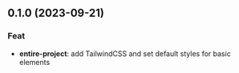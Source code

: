 ## 0.1.0 (2023-09-21)

### Feat

- **entire-project**: add TailwindCSS and set default styles for basic elements
